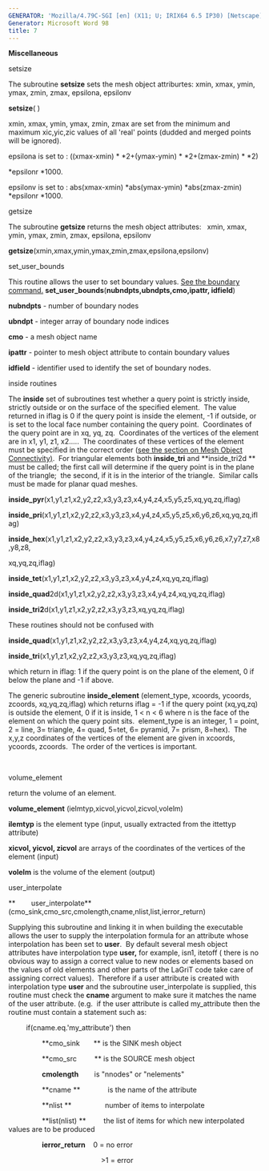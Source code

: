 ```yaml
---
GENERATOR: 'Mozilla/4.79C-SGI [en] (X11; U; IRIX64 6.5 IP30) [Netscape]'
Generator: Microsoft Word 98
title: 7
---
```


**Miscellaneous**

 setsize

  The subroutine **setsize** sets the mesh object attriburtes: xmin,
  xmax, ymin, ymax, zmin, zmax, epsilona, epsilonv
 
   **setsize**( )

   xmin, xmax, ymin, ymax, zmin, zmax are set from the minimum and
   maximum xic,yic,zic values of all 'real' points (dudded and merged
   points will be ignored).

   epsilona is set to :
   ((xmax-xmin)
*
*2+(ymax-ymin)
*
*2+(zmax-zmin)
*
*2)
   
*epsilonr
*1000.

   epsilonv is set to :
   abs(xmax-xmin)
*abs(ymax-ymin)
*abs(zmax-zmin) 
*epsilonr
*1000.

 getsize

  The subroutine **getsize** returns the mesh object attributes:  
  xmin, xmax, ymin, ymax, zmin, zmax, epsilona, epsilonv

  **getsize**(xmin,xmax,ymin,ymax,zmin,zmax,epsilona,epsilonv)

 set\_user\_bounds

  This routine allows the user to set boundary values. [See the
  boundary command.](BOUNDAR1.md)
  **set\_user\_bounds**(**nubndpts,ubndpts,cmo,ipattr, idfield**)

  **nubndpts** - number of boundary nodes

  **ubndpt** - integer array of boundary node indices

  **cmo** - a mesh object name

  **ipattr** - pointer to mesh object attribute to contain boundary
  values

  **idfield** - identifier used to identify the set of boundary nodes.

 inside routines

  The **inside** set of subroutines test whether a query point is
  strictly inside, strictly outside or on the surface of the specified
  element.  The value returned in iflag is 0 if the query point is
  inside the element, -1 if outside, or is set to the local face
  number containing the query point.  Coordinates of the query point
  are in xq, yq, zq.  Coordinates of the vertices of the element are
  in x1, y1, z1, x2.....  The coordinates of these vertices of the
  element must be specified in the correct order ([see the section on
  Mesh Object Connectivity)](meshobjcon.md).  For triangular
  elements both **inside\_tri** and **inside\_tri2d ** must be called;
  the first call will determine if the query point is in the plane of
  the triangle;  the second, if it is in the interior of the
  triangle.  Similar calls must be made for planar quad meshes.
 
  **inside\_pyr**(x1,y1,z1,x2,y2,z2,x3,y3,z3,x4,y4,z4,x5,y5,z5,xq,yq,zq,iflag)

  **inside\_pri**(x1,y1,z1,x2,y2,z2,x3,y3,z3,x4,y4,z4,x5,y5,z5,x6,y6,z6,xq,yq,zq,iflag)

  **inside\_hex**(x1,y1,z1,x2,y2,z2,x3,y3,z3,x4,y4,z4,x5,y5,z5,x6,y6,z6,x7,y7,z7,x8,y8,z8,

  xq,yq,zq,iflag)

  **inside\_tet**(x1,y1,z1,x2,y2,z2,x3,y3,z3,x4,y4,z4,xq,yq,zq,iflag)

  **inside\_quad**2d(x1,y1,z1,x2,y2,z2,x3,y3,z3,x4,y4,z4,xq,yq,zq,iflag)

  **inside\_tri2**d(x1,y1,z1,x2,y2,z2,x3,y3,z3,xq,yq,zq,iflag)
 
  These routines should not be confused with

  **inside\_quad**(x1,y1,z1,x2,y2,z2,x3,y3,z3,x4,y4,z4,xq,yq,zq,iflag)

  **inside\_tri**(x1,y1,z1,x2,y2,z2,x3,y3,z3,xq,yq,zq,iflag)

  which return in iflag: 1 if the query point is on the plane of the
  element, 0 if below the plane and -1 if above.
 
  The generic subroutine **inside\_element** (element\_type, xcoords,
  ycoords, zcoords, xq,yq,zq,iflag) which returns iflag = -1 if the
  query point (xq,yq,zq) is outside the element, 0 if it is inside, 1
  &lt; n &lt; 6 where n is the face of the element on which the query
  point sits.  element\_type is an integer, 1 = point, 2 = line, 3=
  triangle, 4= quad, 5=tet, 6= pyramid, 7= prism, 8=hex).  The x,y,z
  coordinates of the vertices of the element are given in xcoords,
  ycoords, zcoords.  The order of the vertices is important.

   

 volume\_element

  return the volume of an element.
 
  **volume\_element** (ielmtyp,xicvol,yicvol,zicvol,volelm)
 
  **ilemtyp** is the element type (input, usually extracted from the
  ittettyp attribute)

  **xicvol, yicvol, zicvol** are arrays of the coordinates of the
  vertices of the element (input)

  **volelm** is the volume of the element (output)

 user\_interpolate

 **       
 user\_interpolate**(cmo\_sink,cmo\_src,cmolength,cname,nlist,list,ierror\_return)

  Supplying this subroutine and linking it in when building the
  executable allows the user to supply the interpolation formula for
  an attribute whose interpolation has been set to **user**.  By
  default several mesh object attributes have interpolation type
  **user,** for example, isn1, itetoff ( there is no obvious way to
  assign a correct value to new nodes or elements based on the values
  of old elements and other parts of the LaGriT code take care of
  assigning correct values).  Therefore if a user attribute is created
  with interpolation type **user** and the subroutine
  user\_interpolate is supplied, this routine must check the **cname**
  argument to make sure it matches the name of the user attribute.
  (e.g.  if the user attribute is called my\_attribute then the
  routine must contain a statement such as:

           if(cname.eq.'my\_attribute') then

                  **cmo\_sink       ** is the SINK mesh object

                  **cmo\_src         ** is the SOURCE mesh object

                  **cmolength**        is "nnodes" or "nelements"

                  **cname **              is the name of the attribute

                  **nlist **                 number of items to
 interpolate

                  **list(nlist) **         the list of items for which
 new interpolated values are to be produced

                  **ierror\_return**    0 = no error

                                                &gt;1 = error

 
